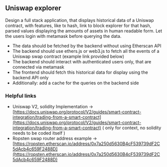 ## Uniswap explorer

Design a full stack application, that displays historical data of a Uniswap contract, with features, like tx hash, link to block explorer for that hash, parsed values displaying the amounts of assets in human readable form. Let the users login with metamask before querying the data.

- The data should be fetched by the backend without using Etherscan API
- The backend should use ethers.js or web3.js to fetch all the events of a Uniswap swap contract (example link provided below)
- The backend should interact with authenticated users only, that are connected via metamask
- The frontend should fetch this historical data for display using the backend API only
- Additionally: add a cache for the queries on the backend side

### Helpful links

- Uniswap V2, solidity Implementation → [https://docs.uniswap.org/protocol/V2/guides/smart-contract-integration/trading-from-a-smart-contract](https://docs.uniswap.org/protocol/V2/guides/smart-contract-integration/trading-from-a-smart-contract) ( only for context, no solidity needs to be coded itself )
- Ropsten swap router address example → [https://ropsten.etherscan.io/address/0x7a250d5630B4cF539739dF2C5dAcb4c659F2488D](https://ropsten.etherscan.io/address/0x7a250d5630B4cF539739dF2C5dAcb4c659F2488D)
